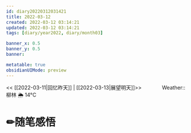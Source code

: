 ```yaml
---
id: diary20220312031421
title: 2022-03-12
created: 2022-03-12 03:14:21
updated: 2022-03-12 03:14:21
tags: [diary/year2022, diary/month03]

banner_x: 0.5
banner_y: 0.5
banner:

metatable: true
obsidianUIMode: preview
---
```


<< [[2022-03-11|回忆昨天]] | [[2022-03-13|展望明天]]>>　　　　Weather::柳林 🌦   14°C

# ✏随笔感悟

